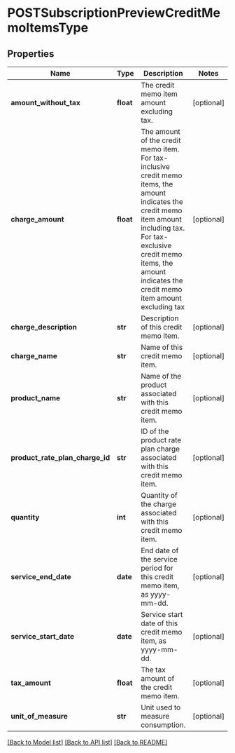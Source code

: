# POSTSubscriptionPreviewCreditMemoItemsType

## Properties
Name | Type | Description | Notes
------------ | ------------- | ------------- | -------------
**amount_without_tax** | **float** | The credit memo item amount excluding tax.  | [optional] 
**charge_amount** | **float** | The amount of the credit memo item. For tax-inclusive credit memo items, the amount indicates the credit memo item amount including tax. For tax-exclusive credit memo items, the amount indicates the credit memo item amount excluding tax  | [optional] 
**charge_description** | **str** | Description of this credit memo item.  | [optional] 
**charge_name** | **str** | Name of this credit memo item.  | [optional] 
**product_name** | **str** | Name of the product associated with this credit memo item.  | [optional] 
**product_rate_plan_charge_id** | **str** | ID of the product rate plan charge associated with this credit memo item.  | [optional] 
**quantity** | **int** | Quantity of the charge associated with this credit memo item.  | [optional] 
**service_end_date** | **date** | End date of the service period for this credit memo item, as yyyy-mm-dd.  | [optional] 
**service_start_date** | **date** | Service start date of this credit memo item, as yyyy-mm-dd.  | [optional] 
**tax_amount** | **float** | The tax amount of the credit memo item.  | [optional] 
**unit_of_measure** | **str** | Unit used to measure consumption. | [optional] 

[[Back to Model list]](../README.md#documentation-for-models) [[Back to API list]](../README.md#documentation-for-api-endpoints) [[Back to README]](../README.md)

